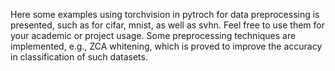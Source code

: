 Here some examples using torchvision in pytroch for data preprocessing is presented, such as for cifar, mnist, as well as svhn. Feel free to use them for your academic or project usage. Some preprocessing techniques are implemented, e.g., ZCA whitening, which is proved to improve the accuracy in classification of such datasets.
